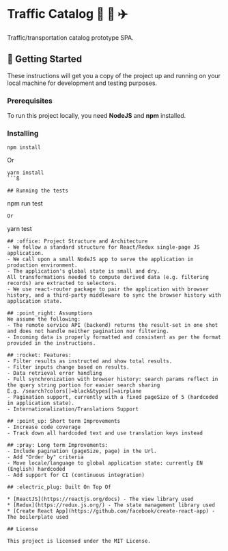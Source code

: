 # Traffic Catalog :steam_locomotive: :car: :airplane:
Traffic/transportation catalog prototype SPA.

## :checkered_flag: Getting Started

These instructions will get you a copy of the project up and running on your local machine for development and testing purposes.

### Prerequisites
To run this project locally, you need **NodeJS** and **npm** installed.

### Installing

```
npm install
```

Or

```
yarn install
```ß

## Running the tests
```
npm run test
```
Or
```
yarn test
```
## :office: Project Structure and Architecture
- We follow a standard structure for React/Redux single-page JS application.
- We call upon a small NodeJS app to serve the application in production environment.
- The application's global state is small and dry. 
All transformations needed to compute derived data (e.g. filtering records) are extracted to selectors.
- We use react-router package to pair the application with browser history, and a third-party middleware to sync the browser history with application state.

## :point_right: Assumptions
We assume the following:
- The remote service API (backend) returns the result-set in one shot and does not handle neither pagination nor filtering.
- Incoming data is properly formatted and consistent as per the format provided in the instructions.

## :rocket: Features:
- Filter results as instructed and show total results.
- Filter inputs change based on results.
- Data retrieval error handling
- Full synchronization with browser history: search params reflect in the query string portion for easier search sharing
E.g. /search?colors[]=black&types[]=airplane
- Pagination support, currently with a fixed pageSize of 5 (hardcoded in application state).
- Internationalization/Translations Support

## :point_up: Short term Improvements
- Increase code coverage
- Track down all hardcoded text and use translation keys instead

## :pray: Long term Improvements:
- Include pagination (pageSize, page) in the Url.
- Add "Order by" criteria
- Move locale/language to global application state: currently EN (English) hardcoded
- Add support for CI (continuous integration)

## :electric_plug: Built On Top Of

* [ReactJS](https://reactjs.org/docs) - The view library used
* [Redux](https://redux.js.org/) - The state management library used
* [Create React App](https://github.com/facebook/create-react-app) - The boilerplate used

## License

This project is licensed under the MIT License.
